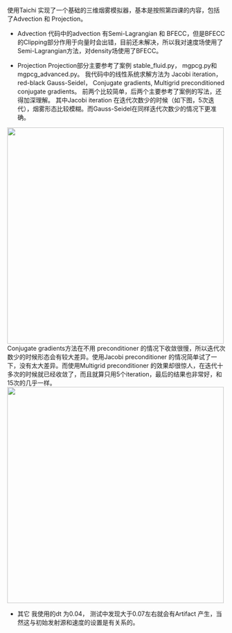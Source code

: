 使用Taichi 实现了一个基础的三维烟雾模拟器，基本是按照第四课的内容，包括了Advection 和 Projection。

* Advection
   代码中的advection 有Semi-Lagrangian 和 BFECC，但是BFECC的Clipping部分作用于向量时会出错，目前还未解决，所以我对速度场使用了Semi-Lagrangian方法，对density场使用了BFECC。

* Projection
  Projection部分主要参考了案例 stable_fluid.py， mgpcg.py和mgpcg_advanced.py。
我代码中的线性系统求解方法为 Jacobi iteration， red-black Gauss-Seidel， Conjugate gradients, Multigrid preconditioned conjugate gradients。 前两个比较简单，后两个主要参考了案例的写法，还得加深理解。
  其中Jacobi iteration 在迭代次数少的时候（如下图，5次迭代），烟雾形态比较模糊。而Gauss-Seidel在同样迭代次数少的情况下更准确。
<img width="500px" src="https://github.com/ShaneFX/GAMES201/blob/master/HW01/images/01.jpg">
  Conjugate gradients方法在不用 preconditioner 的情况下收敛很慢，所以迭代次数少的时候形态会有较大差异。使用Jacobi preconditioner 的情况简单试了一下，没有太大差异。而使用Multigrid preconditioner 的效果却很惊人，在迭代十多次的时候就已经收敛了，而且就算只用5个iteration，最后的结果也非常好，和15次的几乎一样。
<img width="500px" src="https://github.com/ShaneFX/GAMES201/blob/master/HW01/images/2.jpg">

* 其它
  我使用的dt 为0.04， 测试中发现大于0.07左右就会有Artifact 产生，当然这与初始发射源和速度的设置是有关系的。
